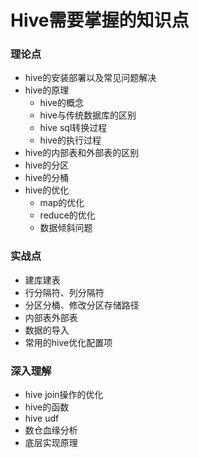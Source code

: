 # Hive需要掌握的知识点

### 理论点
* hive的安装部署以及常见问题解决
* hive的原理
    * hive的概念
    * hive与传统数据库的区别
    * hive sql转换过程
    * hive的执行过程
* hive的内部表和外部表的区别
* hive的分区
* hive的分桶    
* hive的优化
    * map的优化
    * reduce的优化
    * 数据倾斜问题

### 实战点

* 建库建表
* 行分隔符、列分隔符
* 分区分桶、修改分区存储路径
* 内部表外部表
* 数据的导入
* 常用的hive优化配置项
    
### 深入理解

* hive join操作的优化
* hive的函数
* hive udf
* 数仓血缘分析
* 底层实现原理
